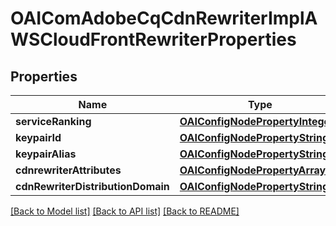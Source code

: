 # OAIComAdobeCqCdnRewriterImplAWSCloudFrontRewriterProperties

## Properties
Name | Type | Description | Notes
------------ | ------------- | ------------- | -------------
**serviceRanking** | [**OAIConfigNodePropertyInteger***](OAIConfigNodePropertyInteger.md) |  | [optional] 
**keypairId** | [**OAIConfigNodePropertyString***](OAIConfigNodePropertyString.md) |  | [optional] 
**keypairAlias** | [**OAIConfigNodePropertyString***](OAIConfigNodePropertyString.md) |  | [optional] 
**cdnrewriterAttributes** | [**OAIConfigNodePropertyArray***](OAIConfigNodePropertyArray.md) |  | [optional] 
**cdnRewriterDistributionDomain** | [**OAIConfigNodePropertyString***](OAIConfigNodePropertyString.md) |  | [optional] 

[[Back to Model list]](../README.md#documentation-for-models) [[Back to API list]](../README.md#documentation-for-api-endpoints) [[Back to README]](../README.md)


